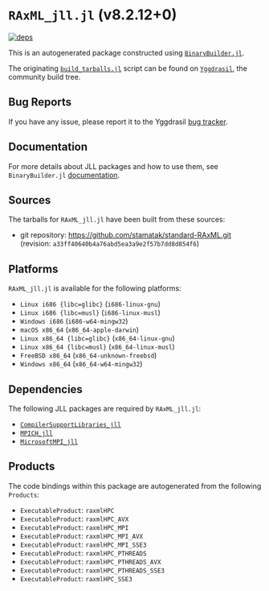 # `RAxML_jll.jl` (v8.2.12+0)

[![deps](https://juliahub.com/docs/RAxML_jll/deps.svg)](https://juliahub.com/ui/Packages/RAxML_jll/MuCNm?page=2)

This is an autogenerated package constructed using [`BinaryBuilder.jl`](https://github.com/JuliaPackaging/BinaryBuilder.jl).

The originating [`build_tarballs.jl`](https://github.com/JuliaPackaging/Yggdrasil/blob/4cb8e928f01eff23f23149e44695efd0181b65f4/R/RAxML/build_tarballs.jl) script can be found on [`Yggdrasil`](https://github.com/JuliaPackaging/Yggdrasil/), the community build tree.

## Bug Reports

If you have any issue, please report it to the Yggdrasil [bug tracker](https://github.com/JuliaPackaging/Yggdrasil/issues).

## Documentation

For more details about JLL packages and how to use them, see `BinaryBuilder.jl` [documentation](https://docs.binarybuilder.org/stable/jll/).

## Sources

The tarballs for `RAxML_jll.jl` have been built from these sources:

* git repository: https://github.com/stamatak/standard-RAxML.git (revision: `a33ff40640b4a76abd5ea3a9e2f57b7dd8d854f6`)

## Platforms

`RAxML_jll.jl` is available for the following platforms:

* `Linux i686 {libc=glibc}` (`i686-linux-gnu`)
* `Linux i686 {libc=musl}` (`i686-linux-musl`)
* `Windows i686` (`i686-w64-mingw32`)
* `macOS x86_64` (`x86_64-apple-darwin`)
* `Linux x86_64 {libc=glibc}` (`x86_64-linux-gnu`)
* `Linux x86_64 {libc=musl}` (`x86_64-linux-musl`)
* `FreeBSD x86_64` (`x86_64-unknown-freebsd`)
* `Windows x86_64` (`x86_64-w64-mingw32`)

## Dependencies

The following JLL packages are required by `RAxML_jll.jl`:

* [`CompilerSupportLibraries_jll`](https://github.com/JuliaBinaryWrappers/CompilerSupportLibraries_jll.jl)
* [`MPICH_jll`](https://github.com/JuliaBinaryWrappers/MPICH_jll.jl)
* [`MicrosoftMPI_jll`](https://github.com/JuliaBinaryWrappers/MicrosoftMPI_jll.jl)

## Products

The code bindings within this package are autogenerated from the following `Products`:

* `ExecutableProduct`: `raxmlHPC`
* `ExecutableProduct`: `raxmlHPC_AVX`
* `ExecutableProduct`: `raxmlHPC_MPI`
* `ExecutableProduct`: `raxmlHPC_MPI_AVX`
* `ExecutableProduct`: `raxmlHPC_MPI_SSE3`
* `ExecutableProduct`: `raxmlHPC_PTHREADS`
* `ExecutableProduct`: `raxmlHPC_PTHREADS_AVX`
* `ExecutableProduct`: `raxmlHPC_PTHREADS_SSE3`
* `ExecutableProduct`: `raxmlHPC_SSE3`

